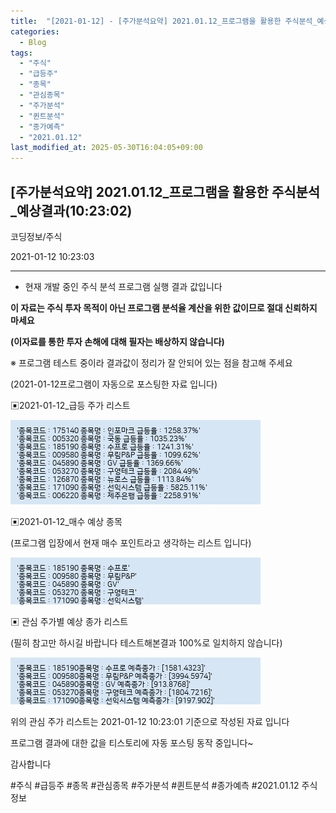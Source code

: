 ```yaml
---
title:  "[2021-01-12] - [주가분석요약] 2021.01.12_프로그램을 활용한 주식분석_예상결과(10:23:02)"
categories:
  - Blog
tags:
  - "주식"
  - "급등주"
  - "종목"
  - "관심종목"
  - "주가분석"
  - "퀸트분석"
  - "종가예측"
  - "2021.01.12"
last_modified_at: 2025-05-30T16:04:05+09:00
---
```


## [주가분석요약] 2021.01.12_프로그램을 활용한 주식분석_예상결과(10:23:02)

코딩정보/주식

2021-01-12 10:23:03

* * *

* 현재 개발 중인 주식 분석 프로그램 실행 결과 값입니다

**이 자료는 주식 투자 목적이 아닌 프로그램 분석율 계산을 위한 값이므로 절대 신뢰하지 마세요**

**(이자료를 통한 투자 손해에 대해 필자는 배상하지 않습니다)**

※ 프로그램 테스트 중이라 결과값이 정리가 잘 안되어 있는 점을 참고해 주세요

(2021-01-12프로그램이 자동으로 포스팅한 자료 입니다)

▣2021-01-12_급등 주가 리스트

![](/assets/images/주가분석요약_2021_01_12_프로그램을_활용한_주식분석_예상결과_10_23_02/skyloket_list.png)

▣2021-01-12_매수 예상 종목

(프로그램 입장에서 현재 매수 포인트라고 생각하는 리스트 입니다)

![](/assets/images/주가분석요약_2021_01_12_프로그램을_활용한_주식분석_예상결과_10_23_02/buy_list.png)

▣ 관심 주가별 예상 종가 리스트

(필히 참고만 하시길 바랍니다 테스트해본결과 100%로 일치하지 않습니다)

![](/assets/images/주가분석요약_2021_01_12_프로그램을_활용한_주식분석_예상결과_10_23_02/stockclose_list.png)

위의 관심 주가 리스트는 2021-01-12 10:23:01 기준으로 작성된 자료 입니다

프로그램 결과에 대한 값을 티스토리에 자동 포스팅 동작 중입니다~

감사합니다

  

#주식 #급등주 #종목 #관심종목 #주가분석 #퀸트분석 #종가예측 #2021.01.12 주식정보

